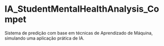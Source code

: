 # IA_StudentMentalHealthAnalysis_Compet
Sistema de predição com base em técnicas de Aprendizado de Máquina, simulando uma aplicação prática de IA.
